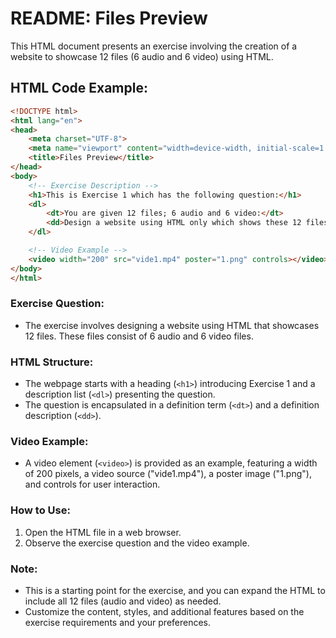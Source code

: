 # README: Files Preview

This HTML document presents an exercise involving the creation of a website to showcase 12 files (6 audio and 6 video) using HTML.

## HTML Code Example:

```html
<!DOCTYPE html>
<html lang="en">
<head>
    <meta charset="UTF-8">
    <meta name="viewport" content="width=device-width, initial-scale=1.0">
    <title>Files Preview</title>
</head>
<body>
    <!-- Exercise Description -->
    <h1>This is Exercise 1 which has the following question:</h1>
    <dl>
        <dt>You are given 12 files; 6 audio and 6 video:</dt>
        <dd>Design a website using HTML only which shows these 12 files.</dd>
    </dl>

    <!-- Video Example -->
    <video width="200" src="vide1.mp4" poster="1.png" controls></video>
</body>
</html>
```

### Exercise Question:

- The exercise involves designing a website using HTML that showcases 12 files. These files consist of 6 audio and 6 video files.

### HTML Structure:

- The webpage starts with a heading (`<h1>`) introducing Exercise 1 and a description list (`<dl>`) presenting the question.
- The question is encapsulated in a definition term (`<dt>`) and a definition description (`<dd>`).

### Video Example:

- A video element (`<video>`) is provided as an example, featuring a width of 200 pixels, a video source ("vide1.mp4"), a poster image ("1.png"), and controls for user interaction.

### How to Use:

1. Open the HTML file in a web browser.
2. Observe the exercise question and the video example.

### Note:

- This is a starting point for the exercise, and you can expand the HTML to include all 12 files (audio and video) as needed.
- Customize the content, styles, and additional features based on the exercise requirements and your preferences.